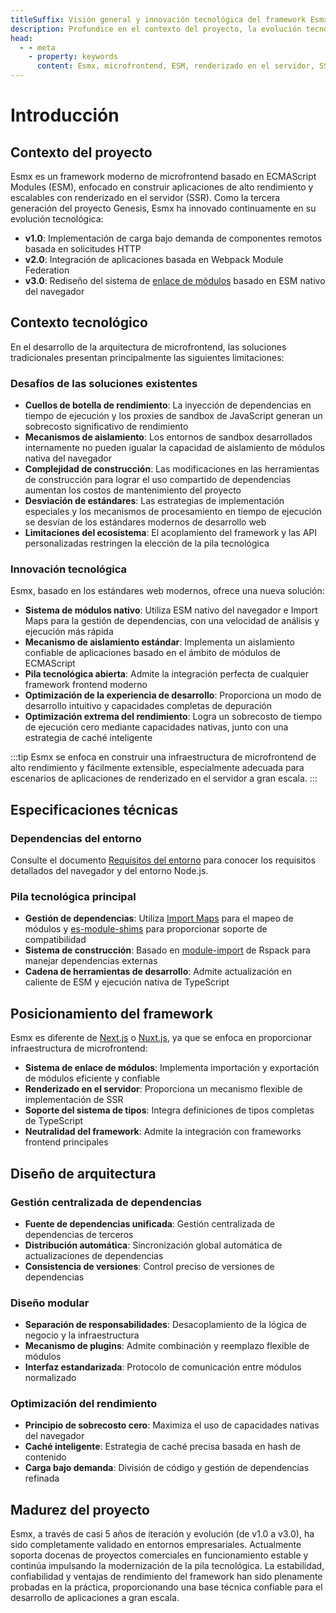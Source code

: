 ```yaml
---
titleSuffix: Visión general y innovación tecnológica del framework Esmx
description: Profundice en el contexto del proyecto, la evolución tecnológica y las ventajas principales del framework de microfrontend Esmx, explorando soluciones modernas de renderizado en el servidor basadas en ESM.
head:
  - - meta
    - property: keywords
      content: Esmx, microfrontend, ESM, renderizado en el servidor, SSR, innovación tecnológica, federación de módulos
---
```


# Introducción

## Contexto del proyecto
Esmx es un framework moderno de microfrontend basado en ECMAScript Modules (ESM), enfocado en construir aplicaciones de alto rendimiento y escalables con renderizado en el servidor (SSR). Como la tercera generación del proyecto Genesis, Esmx ha innovado continuamente en su evolución tecnológica:

- **v1.0**: Implementación de carga bajo demanda de componentes remotos basada en solicitudes HTTP
- **v2.0**: Integración de aplicaciones basada en Webpack Module Federation
- **v3.0**: Rediseño del sistema de [enlace de módulos](/guide/essentials/module-link) basado en ESM nativo del navegador

## Contexto tecnológico
En el desarrollo de la arquitectura de microfrontend, las soluciones tradicionales presentan principalmente las siguientes limitaciones:

### Desafíos de las soluciones existentes
- **Cuellos de botella de rendimiento**: La inyección de dependencias en tiempo de ejecución y los proxies de sandbox de JavaScript generan un sobrecosto significativo de rendimiento
- **Mecanismos de aislamiento**: Los entornos de sandbox desarrollados internamente no pueden igualar la capacidad de aislamiento de módulos nativa del navegador
- **Complejidad de construcción**: Las modificaciones en las herramientas de construcción para lograr el uso compartido de dependencias aumentan los costos de mantenimiento del proyecto
- **Desviación de estándares**: Las estrategias de implementación especiales y los mecanismos de procesamiento en tiempo de ejecución se desvían de los estándares modernos de desarrollo web
- **Limitaciones del ecosistema**: El acoplamiento del framework y las API personalizadas restringen la elección de la pila tecnológica

### Innovación tecnológica
Esmx, basado en los estándares web modernos, ofrece una nueva solución:

- **Sistema de módulos nativo**: Utiliza ESM nativo del navegador e Import Maps para la gestión de dependencias, con una velocidad de análisis y ejecución más rápida
- **Mecanismo de aislamiento estándar**: Implementa un aislamiento confiable de aplicaciones basado en el ámbito de módulos de ECMAScript
- **Pila tecnológica abierta**: Admite la integración perfecta de cualquier framework frontend moderno
- **Optimización de la experiencia de desarrollo**: Proporciona un modo de desarrollo intuitivo y capacidades completas de depuración
- **Optimización extrema del rendimiento**: Logra un sobrecosto de tiempo de ejecución cero mediante capacidades nativas, junto con una estrategia de caché inteligente

:::tip
Esmx se enfoca en construir una infraestructura de microfrontend de alto rendimiento y fácilmente extensible, especialmente adecuada para escenarios de aplicaciones de renderizado en el servidor a gran escala.
:::

## Especificaciones técnicas

### Dependencias del entorno
Consulte el documento [Requisitos del entorno](/guide/start/environment) para conocer los requisitos detallados del navegador y del entorno Node.js.

### Pila tecnológica principal
- **Gestión de dependencias**: Utiliza [Import Maps](https://caniuse.com/?search=import%20map) para el mapeo de módulos y [es-module-shims](https://github.com/guybedford/es-module-shims) para proporcionar soporte de compatibilidad
- **Sistema de construcción**: Basado en [module-import](https://rspack.dev/config/externals#externalstypemodule-import) de Rspack para manejar dependencias externas
- **Cadena de herramientas de desarrollo**: Admite actualización en caliente de ESM y ejecución nativa de TypeScript

## Posicionamiento del framework
Esmx es diferente de [Next.js](https://nextjs.org) o [Nuxt.js](https://nuxt.com/), ya que se enfoca en proporcionar infraestructura de microfrontend:

- **Sistema de enlace de módulos**: Implementa importación y exportación de módulos eficiente y confiable
- **Renderizado en el servidor**: Proporciona un mecanismo flexible de implementación de SSR
- **Soporte del sistema de tipos**: Integra definiciones de tipos completas de TypeScript
- **Neutralidad del framework**: Admite la integración con frameworks frontend principales

## Diseño de arquitectura

### Gestión centralizada de dependencias
- **Fuente de dependencias unificada**: Gestión centralizada de dependencias de terceros
- **Distribución automática**: Sincronización global automática de actualizaciones de dependencias
- **Consistencia de versiones**: Control preciso de versiones de dependencias

### Diseño modular
- **Separación de responsabilidades**: Desacoplamiento de la lógica de negocio y la infraestructura
- **Mecanismo de plugins**: Admite combinación y reemplazo flexible de módulos
- **Interfaz estandarizada**: Protocolo de comunicación entre módulos normalizado

### Optimización del rendimiento
- **Principio de sobrecosto cero**: Maximiza el uso de capacidades nativas del navegador
- **Caché inteligente**: Estrategia de caché precisa basada en hash de contenido
- **Carga bajo demanda**: División de código y gestión de dependencias refinada

## Madurez del proyecto
Esmx, a través de casi 5 años de iteración y evolución (de v1.0 a v3.0), ha sido completamente validado en entornos empresariales. Actualmente soporta docenas de proyectos comerciales en funcionamiento estable y continúa impulsando la modernización de la pila tecnológica. La estabilidad, confiabilidad y ventajas de rendimiento del framework han sido plenamente probadas en la práctica, proporcionando una base técnica confiable para el desarrollo de aplicaciones a gran escala.